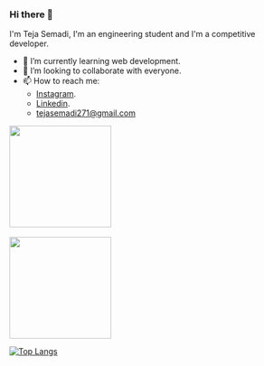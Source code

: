 ### Hi there 👋

I'm Teja Semadi, I'm an engineering student and I'm a competitive developer.
- 🌱 I’m currently learning web development.
- 👯 I’m looking to collaborate with everyone.
- 📫 How to reach me: 
    - [Instagram](https://www.instagram.com/tejasemadi_).
    - [Linkedin](https://www.linkedin.com/in/teja-semadi-554308210/).
    - tejasemadi271@gmail.com

<p align="left">
<a href="https://github.com/TejaDEV14">
  <img height="180em" src="https://github-readme-stats-eight-theta.vercel.app/api?username=TejaDEV14&show_icons=true&theme=algolia&include_all_commits=true&count_private=true"/>
  <br><br>
  <img height="180em" src="https://github-readme-stats-eight-theta.vercel.app/api/top-langs/?username=TejaDEV14&layout=compact&langs_count=8&theme=algolia"/>
</a>
</p>

[![Top Langs](https://github-readme-stats.vercel.app/api/top-langs/?username=TejaDEV14&theme=tokyonight)](https://github.com/TejaDEV14/github-readme-stats)
